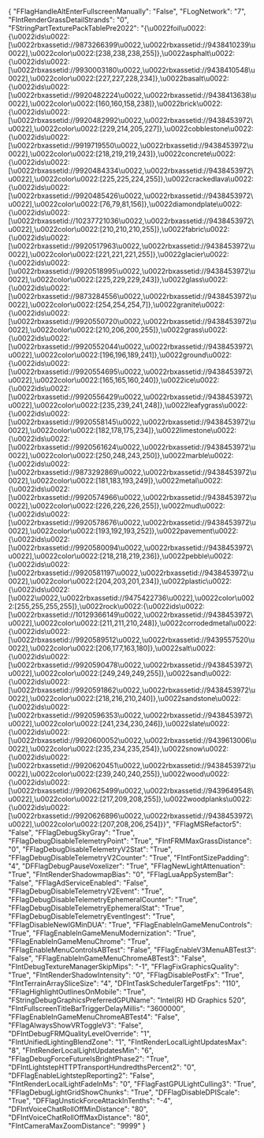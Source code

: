 {
  "FFlagHandleAltEnterFullscreenManually": "False",
  "FLogNetwork": "7",
  "FIntRenderGrassDetailStrands": "0",
  "FStringPartTexturePackTablePre2022": "{\u0022foil\u0022:{\u0022ids\u0022:[\u0022rbxassetid://9873266399\u0022,\u0022rbxassetid://9438410239\u0022],\u0022color\u0022:[238,238,238,255]},\u0022asphalt\u0022:{\u0022ids\u0022:[\u0022rbxassetid://9930003180\u0022,\u0022rbxassetid://9438410548\u0022],\u0022color\u0022:[227,227,228,234]},\u0022basalt\u0022:{\u0022ids\u0022:[\u0022rbxassetid://9920482224\u0022,\u0022rbxassetid://9438413638\u0022],\u0022color\u0022:[160,160,158,238]},\u0022brick\u0022:{\u0022ids\u0022:[\u0022rbxassetid://9920482992\u0022,\u0022rbxassetid://9438453972\u0022],\u0022color\u0022:[229,214,205,227]},\u0022cobblestone\u0022:{\u0022ids\u0022:[\u0022rbxassetid://9919719550\u0022,\u0022rbxassetid://9438453972\u0022],\u0022color\u0022:[218,219,219,243]},\u0022concrete\u0022:{\u0022ids\u0022:[\u0022rbxassetid://9920484334\u0022,\u0022rbxassetid://9438453972\u0022],\u0022color\u0022:[225,225,224,255]},\u0022crackedlava\u0022:{\u0022ids\u0022:[\u0022rbxassetid://9920485426\u0022,\u0022rbxassetid://9438453972\u0022],\u0022color\u0022:[76,79,81,156]},\u0022diamondplate\u0022:{\u0022ids\u0022:[\u0022rbxassetid://10237721036\u0022,\u0022rbxassetid://9438453972\u0022],\u0022color\u0022:[210,210,210,255]},\u0022fabric\u0022:{\u0022ids\u0022:[\u0022rbxassetid://9920517963\u0022,\u0022rbxassetid://9438453972\u0022],\u0022color\u0022:[221,221,221,255]},\u0022glacier\u0022:{\u0022ids\u0022:[\u0022rbxassetid://9920518995\u0022,\u0022rbxassetid://9438453972\u0022],\u0022color\u0022:[225,229,229,243]},\u0022glass\u0022:{\u0022ids\u0022:[\u0022rbxassetid://9873284556\u0022,\u0022rbxassetid://9438453972\u0022],\u0022color\u0022:[254,254,254,7]},\u0022granite\u0022:{\u0022ids\u0022:[\u0022rbxassetid://9920550720\u0022,\u0022rbxassetid://9438453972\u0022],\u0022color\u0022:[210,206,200,255]},\u0022grass\u0022:{\u0022ids\u0022:[\u0022rbxassetid://9920552044\u0022,\u0022rbxassetid://9438453972\u0022],\u0022color\u0022:[196,196,189,241]},\u0022ground\u0022:{\u0022ids\u0022:[\u0022rbxassetid://9920554695\u0022,\u0022rbxassetid://9438453972\u0022],\u0022color\u0022:[165,165,160,240]},\u0022ice\u0022:{\u0022ids\u0022:[\u0022rbxassetid://9920556429\u0022,\u0022rbxassetid://9438453972\u0022],\u0022color\u0022:[235,239,241,248]},\u0022leafygrass\u0022:{\u0022ids\u0022:[\u0022rbxassetid://9920558145\u0022,\u0022rbxassetid://9438453972\u0022],\u0022color\u0022:[182,178,175,234]},\u0022limestone\u0022:{\u0022ids\u0022:[\u0022rbxassetid://9920561624\u0022,\u0022rbxassetid://9438453972\u0022],\u0022color\u0022:[250,248,243,250]},\u0022marble\u0022:{\u0022ids\u0022:[\u0022rbxassetid://9873292869\u0022,\u0022rbxassetid://9438453972\u0022],\u0022color\u0022:[181,183,193,249]},\u0022metal\u0022:{\u0022ids\u0022:[\u0022rbxassetid://9920574966\u0022,\u0022rbxassetid://9438453972\u0022],\u0022color\u0022:[226,226,226,255]},\u0022mud\u0022:{\u0022ids\u0022:[\u0022rbxassetid://9920578676\u0022,\u0022rbxassetid://9438453972\u0022],\u0022color\u0022:[193,192,193,252]},\u0022pavement\u0022:{\u0022ids\u0022:[\u0022rbxassetid://9920580094\u0022,\u0022rbxassetid://9438453972\u0022],\u0022color\u0022:[218,218,219,236]},\u0022pebble\u0022:{\u0022ids\u0022:[\u0022rbxassetid://9920581197\u0022,\u0022rbxassetid://9438453972\u0022],\u0022color\u0022:[204,203,201,234]},\u0022plastic\u0022:{\u0022ids\u0022:[\u0022\u0022,\u0022rbxassetid://9475422736\u0022],\u0022color\u0022:[255,255,255,255]},\u0022rock\u0022:{\u0022ids\u0022:[\u0022rbxassetid://10129366149\u0022,\u0022rbxassetid://9438453972\u0022],\u0022color\u0022:[211,211,210,248]},\u0022corrodedmetal\u0022:{\u0022ids\u0022:[\u0022rbxassetid://9920589512\u0022,\u0022rbxassetid://9439557520\u0022],\u0022color\u0022:[206,177,163,180]},\u0022salt\u0022:{\u0022ids\u0022:[\u0022rbxassetid://9920590478\u0022,\u0022rbxassetid://9438453972\u0022],\u0022color\u0022:[249,249,249,255]},\u0022sand\u0022:{\u0022ids\u0022:[\u0022rbxassetid://9920591862\u0022,\u0022rbxassetid://9438453972\u0022],\u0022color\u0022:[218,216,210,240]},\u0022sandstone\u0022:{\u0022ids\u0022:[\u0022rbxassetid://9920596353\u0022,\u0022rbxassetid://9438453972\u0022],\u0022color\u0022:[241,234,230,246]},\u0022slate\u0022:{\u0022ids\u0022:[\u0022rbxassetid://9920600052\u0022,\u0022rbxassetid://9439613006\u0022],\u0022color\u0022:[235,234,235,254]},\u0022snow\u0022:{\u0022ids\u0022:[\u0022rbxassetid://9920620451\u0022,\u0022rbxassetid://9438453972\u0022],\u0022color\u0022:[239,240,240,255]},\u0022wood\u0022:{\u0022ids\u0022:[\u0022rbxassetid://9920625499\u0022,\u0022rbxassetid://9439649548\u0022],\u0022color\u0022:[217,209,208,255]},\u0022woodplanks\u0022:{\u0022ids\u0022:[\u0022rbxassetid://9920626896\u0022,\u0022rbxassetid://9438453972\u0022],\u0022color\u0022:[207,208,206,254]}}",
  "FFlagMSRefactor5": "False",
  "FFlagDebugSkyGray": "True",
  "FFlagDebugDisableTelemetryPoint": "True",
  "FIntFRMMaxGrassDistance": "0",
  "FFlagDebugDisableTelemetryV2Stat": "True",
  "FFlagDebugDisableTelemetryV2Counter": "True",
  "FIntFontSizePadding": "4",
  "DFFlagDebugPauseVoxelizer": "True",
  "FFlagNewLightAttenuation": "True",
  "FIntRenderShadowmapBias": "0",
  "FFlagLuaAppSystemBar": "False",
  "FFlagAdServiceEnabled": "False",
  "FFlagDebugDisableTelemetryV2Event": "True",
  "FFlagDebugDisableTelemetryEphemeralCounter": "True",
  "FFlagDebugDisableTelemetryEphemeralStat": "True",
  "FFlagDebugDisableTelemetryEventIngest": "True",
  "FFlagDisableNewIGMinDUA": "True",
  "FFlagEnableInGameMenuControls": "True",
  "FFlagEnableInGameMenuModernization": "True",
  "FFlagEnableInGameMenuChrome": "True",
  "FFlagEnableMenuControlsABTest": "False",
  "FFlagEnableV3MenuABTest3": "False",
  "FFlagEnableInGameMenuChromeABTest3": "False",
  "FIntDebugTextureManagerSkipMips": "-1",
  "FFlagFixGraphicsQuality": "True",
  "FIntRenderShadowIntensity": "0",
  "FFlagDisablePostFx": "True",
  "FIntTerrainArraySliceSize": "4",
  "DFIntTaskSchedulerTargetFps": "110",
  "FFlagHighlightOutlinesOnMobile": "True",
  "FStringDebugGraphicsPreferredGPUName": "Intel(R) HD Graphics 520",
  "FIntFullscreenTitleBarTriggerDelayMillis": "3600000",
  "FFlagEnableInGameMenuChromeABTest4": "False",
  "FFlagAlwaysShowVRToggleV3": "False",
  "DFIntDebugFRMQualityLevelOverride": "1",
  "FIntUnifiedLightingBlendZone": "1",
  "FIntRenderLocalLightUpdatesMax": "8",
  "FIntRenderLocalLightUpdatesMin": "6",
  "FFlagDebugForceFutureIsBrightPhase2": "True",
  "DFIntLightstepHTTPTransportHundredthsPercent2": "0",
  "DFFlagEnableLightstepReporting2": "False",
  "FIntRenderLocalLightFadeInMs": "0",
  "FFlagFastGPULightCulling3": "True",
  "FFlagDebugLightGridShowChunks": "True",
  "DFFlagDisableDPIScale": "True",
  "DFFlagUnstickForceAttackInTenths": "-4",
  "DFIntVoiceChatRollOffMinDistance": "80",
  "DFIntVoiceChatRollOffMaxDistance": "80",
  "FIntCameraMaxZoomDistance": "9999"
}
